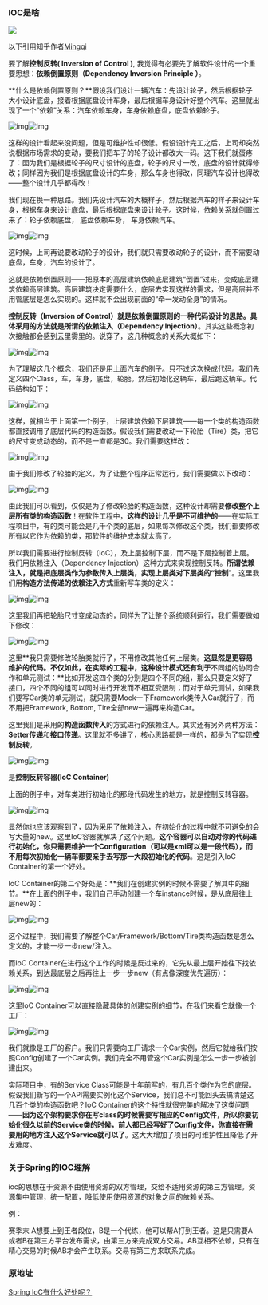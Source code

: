 ### IOC是啥 

![](https://tva1.sinaimg.cn/large/00831rSTly1gdmg22yj4ij30nh072wet.jpg)



以下引用知乎作者[Mingqi](https://www.zhihu.com/people/sevenvidia)

要了解**控制反转( Inversion of Control )**, 我觉得有必要先了解软件设计的一个重要思想：**依赖倒置原则（Dependency Inversion Principle ）**。

**什么是依赖倒置原则？**假设我们设计一辆汽车：先设计轮子，然后根据轮子大小设计底盘，接着根据底盘设计车身，最后根据车身设计好整个汽车。这里就出现了一个“依赖”关系：汽车依赖车身，车身依赖底盘，底盘依赖轮子。

![img](https://pic4.zhimg.com/50/v2-c68248bb5d9b4d64d22600571e996446_hd.jpg)![img](https://pic4.zhimg.com/80/v2-c68248bb5d9b4d64d22600571e996446_720w.jpg)

这样的设计看起来没问题，但是可维护性却很低。假设设计完工之后，上司却突然说根据市场需求的变动，要我们把车子的轮子设计都改大一码。这下我们就蛋疼了：因为我们是根据轮子的尺寸设计的底盘，轮子的尺寸一改，底盘的设计就得修改；同样因为我们是根据底盘设计的车身，那么车身也得改，同理汽车设计也得改——整个设计几乎都得改！

我们现在换一种思路。我们先设计汽车的大概样子，然后根据汽车的样子来设计车身，根据车身来设计底盘，最后根据底盘来设计轮子。这时候，依赖关系就倒置过来了：轮子依赖底盘， 底盘依赖车身， 车身依赖汽车。

![img](https://pic1.zhimg.com/50/v2-e64bf72c5c04412f626b21753aa9e1a1_hd.jpg)![img](https://pic1.zhimg.com/80/v2-e64bf72c5c04412f626b21753aa9e1a1_720w.jpg)

这时候，上司再说要改动轮子的设计，我们就只需要改动轮子的设计，而不需要动底盘，车身，汽车的设计了。

这就是依赖倒置原则——把原本的高层建筑依赖底层建筑“倒置”过来，变成底层建筑依赖高层建筑。高层建筑决定需要什么，底层去实现这样的需求，但是高层并不用管底层是怎么实现的。这样就不会出现前面的“牵一发动全身”的情况。

**控制反转（Inversion of Control）**就是依赖倒置原则的一种代码设计的思路。具体采用的方法就是所谓的**依赖注入（Dependency Injection）**。其实这些概念初次接触都会感到云里雾里的。说穿了，这几种概念的关系大概如下：

![img](https://pic1.zhimg.com/50/v2-ee924f8693cff51785ad6637ac5b21c1_hd.jpg)![img](https://pic1.zhimg.com/80/v2-ee924f8693cff51785ad6637ac5b21c1_720w.jpg)

为了理解这几个概念，我们还是用上面汽车的例子。只不过这次换成代码。我们先定义四个Class，车，车身，底盘，轮胎。然后初始化这辆车，最后跑这辆车。代码结构如下：

![img](https://pic3.zhimg.com/50/v2-8ec294de7d0f9013788e3fb5c76069ef_hd.jpg)![img](https://pic3.zhimg.com/80/v2-8ec294de7d0f9013788e3fb5c76069ef_720w.jpg)

这样，就相当于上面第一个例子，上层建筑依赖下层建筑——每一个类的构造函数都直接调用了底层代码的构造函数。假设我们需要改动一下轮胎（Tire）类，把它的尺寸变成动态的，而不是一直都是30。我们需要这样改：

![img](https://pic4.zhimg.com/50/v2-64e8b19eeb70d9cf87c27fe4c5c0fc81_hd.jpg)![img](https://pic4.zhimg.com/80/v2-64e8b19eeb70d9cf87c27fe4c5c0fc81_720w.jpg)

由于我们修改了轮胎的定义，为了让整个程序正常运行，我们需要做以下改动：

![img](https://pic3.zhimg.com/50/v2-82e0c12a1b26f7979ed9241e169affda_hd.jpg)![img](https://pic3.zhimg.com/80/v2-82e0c12a1b26f7979ed9241e169affda_720w.jpg)

由此我们可以看到，仅仅是为了修改轮胎的构造函数，这种设计却需要**修改整个上层所有类的构造函数**！在软件工程中，**这样的设计几乎是不可维护的**——在实际工程项目中，有的类可能会是几千个类的底层，如果每次修改这个类，我们都要修改所有以它作为依赖的类，那软件的维护成本就太高了。

所以我们需要进行控制反转（IoC），及上层控制下层，而不是下层控制着上层。我们用依赖注入（Dependency Injection）这种方式来实现控制反转。**所谓依赖注入，就是把底层类作为参数传入上层类，实现上层类对下层类的“控制**”。这里我们用**构造方法传递的依赖注入方式**重新写车类的定义：

![img](https://pic1.zhimg.com/50/v2-c920a0540ce0651003a5326f6ef9891d_hd.jpg)![img](https://pic1.zhimg.com/80/v2-c920a0540ce0651003a5326f6ef9891d_720w.jpg)

这里我们再把轮胎尺寸变成动态的，同样为了让整个系统顺利运行，我们需要做如下修改：

![img](https://pic4.zhimg.com/50/v2-99ad2cd809fcb86dd791ff7f65fb1779_hd.jpg)![img](https://pic4.zhimg.com/80/v2-99ad2cd809fcb86dd791ff7f65fb1779_720w.jpg)

这里**我只需要修改轮胎类就行了，不用修改其他任何上层类。**这显然是更容易维护的代码。不仅如此，在实际的工程中，这种设计模式还有利于**不同组的协同合作和单元测试：**比如开发这四个类的分别是四个不同的组，那么只要定义好了接口，四个不同的组可以同时进行开发而不相互受限制；而对于单元测试，如果我们要写Car类的单元测试，就只需要Mock一下Framework类传入Car就行了，而不用把Framework, Bottom, Tire全部new一遍再来构造Car。

这里我们是采用的**构造函数传入**的方式进行的依赖注入。其实还有另外两种方法：**Setter传递**和**接口传递**。这里就不多讲了，核心思路都是一样的，都是为了实现**控制反转**。

![img](https://pic1.zhimg.com/50/v2-861683acac47577c81f2b7493dd05649_hd.jpg)![img](https://pic1.zhimg.com/80/v2-861683acac47577c81f2b7493dd05649_720w.jpg)



是**控制反转容器(IoC Container)**

上面的例子中，对车类进行初始化的那段代码发生的地方，就是控制反转容器。

![img](https://pic4.zhimg.com/50/v2-c845802f9187953ed576e0555f76da42_hd.jpg)![img](https://pic4.zhimg.com/80/v2-c845802f9187953ed576e0555f76da42_720w.jpg)

显然你也应该观察到了，因为采用了依赖注入，在初始化的过程中就不可避免的会写大量的new。这里IoC容器就解决了这个问题。**这个容器可以自动对你的代码进行初始化，你只需要维护一个Configuration（可以是xml可以是一段代码），而不用每次初始化一辆车都要亲手去写那一大段初始化的代码**。这是引入IoC Container的第一个好处。

IoC Container的第二个好处是：**我们在创建实例的时候不需要了解其中的细节。**在上面的例子中，我们自己手动创建一个车instance时候，是从底层往上层new的：

![img](https://pic2.zhimg.com/50/v2-555b2be7d76e78511a6d6fed3304927f_hd.jpg)![img](https://pic2.zhimg.com/80/v2-555b2be7d76e78511a6d6fed3304927f_720w.jpg)

这个过程中，我们需要了解整个Car/Framework/Bottom/Tire类构造函数是怎么定义的，才能一步一步new/注入。

而IoC Container在进行这个工作的时候是反过来的，它先从最上层开始往下找依赖关系，到达最底层之后再往上一步一步new（有点像深度优先遍历）：

![img](https://pic3.zhimg.com/50/v2-24a96669241e81439c636e83976ba152_hd.jpg)![img](https://pic3.zhimg.com/80/v2-24a96669241e81439c636e83976ba152_720w.jpg)

这里IoC Container可以直接隐藏具体的创建实例的细节，在我们来看它就像一个工厂：

![img](https://pic1.zhimg.com/50/v2-5ca61395f37cef73c7bbe7808f9ea219_hd.jpg)![img](https://pic1.zhimg.com/80/v2-5ca61395f37cef73c7bbe7808f9ea219_720w.jpg)

我们就像是工厂的客户。我们只需要向工厂请求一个Car实例，然后它就给我们按照Config创建了一个Car实例。我们完全不用管这个Car实例是怎么一步一步被创建出来。

实际项目中，有的Service Class可能是十年前写的，有几百个类作为它的底层。假设我们新写的一个API需要实例化这个Service，我们总不可能回头去搞清楚这几百个类的构造函数吧？IoC Container的这个特性就很完美的解决了这类问题——**因为这个架构要求你在写class的时候需要写相应的Config文件，所以你要初始化很久以前的Service类的时候，前人都已经写好了Config文件，你直接在需要用的地方注入这个Service就可以了**。这大大增加了项目的可维护性且降低了开发难度。





### 关于Spring的IOC理解

ioc的思想在于资源不由使用资源的双方管理，交给不适用资源的第三方管理。资源集中管理，统一配置，降低使用使用资源的对象之间的依赖关系。

例：

赛季末 A想要上到王者段位，B是一个代练，他可以帮A打到王者。这是只需要A或者B在第三方平台发布需求，由第三方来完成双方交易。AB互相不依赖，只有在精心交易的时候AB才会产生联系。交易有第三方来联系完成。







### 原地址

[Spring IoC有什么好处呢？](https://www.zhihu.com/question/23277575/answer/169698662)

